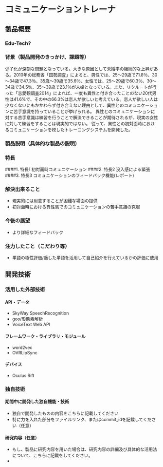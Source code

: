 # コミュニケーショントレーナ
## 製品概要
### Edu-Tech?

### 背景（製品開発のきっかけ、課題等）
少子化が深刻な問題となっている。大きな原因として未婚率の継続的な上昇がある。2010年の総務省「国勢調査」によると、男性では、25～29歳で71.8％、30～34歳で47.3％、35歳～39歳で35.6％、女性では、25～29歳で60.3％、30～34歳で34.5％、35～39歳で23.1％が未婚となっている。また、リクルートが行った「恋愛観調査2014」によれば、一度も異性と付き合ったことのない20代男性は41.6%で、その中の66.3%は恋人が欲しいと考えている。恋人が欲しい人は少なくないにもかかわらず付き合えない理由として、異性とのコミュニケーションに苦手意識を持っていることが挙げられる。
異性とのコミュニケーションに対する苦手意識は練習を行うことで解決できることが期待されるが、現実の女性に対して練習をすることは現実的ではない。
従って、異性との初対面時におけるコミュニケーションを模したトレーニングシステムを開発した。

### 製品説明（具体的な製品の説明）
### 特長
####1. 特長1 初対面時コミュニケーション
####2. 特長2 没入感による緊張
####3. 特長3 コミュニケーションのフィードバック機能(レポート)

### 解決出来ること
- 現実的には用意することが困難な場面の提供
- 初対面時における異性感でのコミュニケーションの苦手意識の克服
### 今後の展望
- より詳細なフィードバック
### 注力したこと（こだわり等）
* 単語の極性評価/適した単語を活用して自己紹介を行えているかの評価に使用

## 開発技術
### 活用した外部技術
#### API・データ
* SkyWay SpeechRecognition
* goo/形態素解析
* VoiceText Web API

#### フレームワーク・ライブラリ・モジュール
* word2vec
* OVRLipSync

#### デバイス
* Oculus Rift

### 独自技術
#### 期間中に開発した独自機能・技術
* 独自で開発したものの内容をこちらに記載してください
* 特に力を入れた部分をファイルリンク、またはcommit_idを記載してください（任意）

#### 研究内容（任意）
* もし、製品に研究内容を用いた場合は、研究内容の詳細及び具体的な活用法について、こちらに記載をしてください。
* 
